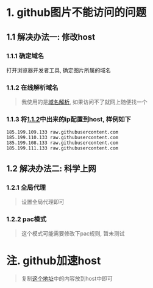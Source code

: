 # 1. github图片不能访问的问题

## 1.1 解决办法一: 修改host

### 1.1.1 确定域名

打开浏览器开发者工具, 确定图片所属的域名

### 1.1.2 在线解析域名

> 我使用的是[域名解析](https://sites.ipaddress.com/raw.githubusercontent.com/), 如果访问不了就网上随便找一个

### 1.1.3 将[1.1.2](#112-在线解析域名)中出来的ip配置到host, 样例如下

```plaintext
185.199.109.133 raw.githubusercontent.com
185.199.110.133 raw.githubusercontent.com
185.199.108.133 raw.githubusercontent.com
185.199.111.133 raw.githubusercontent.com
```

## 1.2 解决办法二: 科学上网

### 1.2.1 全局代理

> 设置全局代理即可

### 1.2.2 pac模式

> 这个模式可能需要修改下pac规则, 暂未测试

# 注. github加速host

> 复制[这个地址](https://gitlab.com/ineo6/hosts/-/raw/master/next-hosts)中的内容放到host中即可
